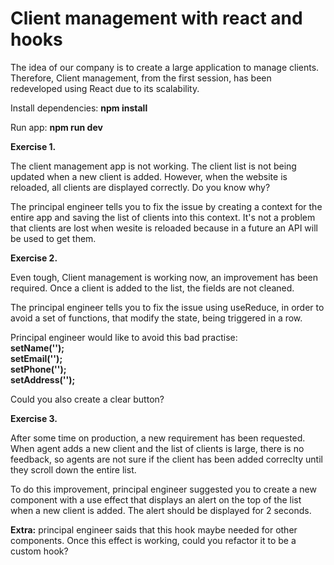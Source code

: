 # **Client management with react and hooks**

The idea of our company is to create a large application to manage clients. Therefore, Client management, from the first session, has been redeveloped using React due to its scalability.

Install dependencies: **npm install**

Run app: **npm run dev**

**Exercise 1.**

The client management app is not working. The client list is not being updated when a new client is added. However, when the website is reloaded, all clients are displayed correctly. Do you know why?

The principal engineer tells you to fix the issue by creating a context for the entire app and saving the list of clients into this context. It's not a problem that clients are lost when wesite is reloaded because in a future an API will be used to get them.


**Exercise 2.**

Even tough, Client management is working now, an improvement has been required. Once a client is added to the list, the fields are not cleaned.

The principal engineer tells you to fix the issue using useReduce, in order to avoid a set of functions, that modify the state, being triggered in a row.

Principal engineer would like to avoid this bad practise:<br />
**setName(''); <br />
setEmail(''); <br />
setPhone(''); <br />
setAddress(''); <br />**

Could you also create a clear button?

**Exercise 3.**

After some time on production, a new requirement has been requested. When agent adds a new client and the list of clients is large, there is no feedback, so agents are not sure if the client has been added correclty until they scroll down the entire list.

To do this improvement, principal engineer suggested you to create a new component with a use effect that displays an alert on the top of the list when a new client is added. The alert should be displayed for 2 seconds.

**Extra:** principal engineer saids that this hook maybe needed for other components. Once this effect is working, could you refactor it to be a custom hook?

